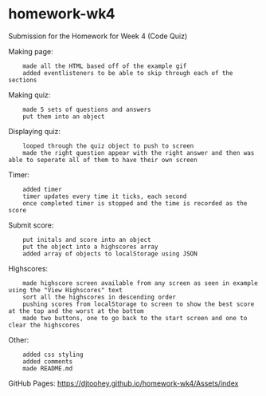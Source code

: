 # homework-wk4
Submission for the Homework for Week 4 (Code Quiz)


Making page:
```
    made all the HTML based off of the example gif
    added eventlisteners to be able to skip through each of the sections
```

Making quiz:
```
    made 5 sets of questions and answers
    put them into an object
```

Displaying quiz:
```
    looped through the quiz object to push to screen 
    made the right question appear with the right answer and then was able to seperate all of them to have their own screen
```

Timer:
```
    added timer
    timer updates every time it ticks, each second
    once completed timer is stopped and the time is recorded as the score
```

Submit score:
```
    put initals and score into an object
    put the object into a highscores array
    added array of objects to localStorage using JSON
```

Highscores:
```
    made highscore screen available from any screen as seen in example using the "View Highscores" text
    sort all the highscores in descending order
    pushing scores from localStorage to screen to show the best score at the top and the worst at the bottom
    made two buttons, one to go back to the start screen and one to clear the highscores
```

Other:
```
    added css styling
    added comments 
    made README.md
```

GitHub Pages: https://djtoohey.github.io/homework-wk4/Assets/index